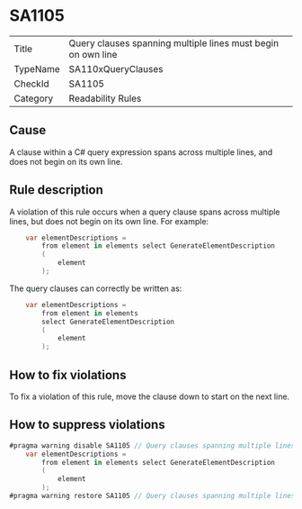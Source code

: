 # SA1105

<table>
<tr>
  <td>Title</td>
  <td>Query clauses spanning multiple lines must begin on own line</td>
</tr>
<tr>
  <td>TypeName</td>
  <td>SA110xQueryClauses</td>
</tr>
<tr>
  <td>CheckId</td>
  <td>SA1105</td>
</tr>
<tr>
  <td>Category</td>
  <td>Readability Rules</td>
</tr>
</table>

## Cause

A clause within a C# query expression spans across multiple lines, and does not begin on its own line.

## Rule description

A violation of this rule occurs when a query clause spans across multiple lines, but does not begin on its own line. For example:
```c#
    var elementDescriptions =
        from element in elements select GenerateElementDescription
        (
            element
        );
```

The query clauses can correctly be written as:
```c#
    var elementDescriptions =
        from element in elements
		select GenerateElementDescription
        (
            element
        );
```
 
## How to fix violations

To fix a violation of this rule, move the clause down to start on the next line.

## How to suppress violations

```c#
#pragma warning disable SA1105 // Query clauses spanning multiple lines must begin on own line
    var elementDescriptions =
        from element in elements select GenerateElementDescription
        (
            element
        );
#pragma warning restore SA1105 // Query clauses spanning multiple lines must begin on own line
```
